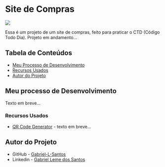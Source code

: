 # Site de Compras

![](./design/desktop-design.png)

Essa é um projeto de um site de compras, feito para praticar o CTD (Código Todo Dia). Projeto em andamento...

## Tabela de Conteúdos

- [Meu Processo de Desenvolvimento](#meu-processo-de-desenvolvimento)
- [Recursos Usados](#recursos-usados)
- [Autor do Projeto](#autor-do-projeto)

## Meu processo de Desenvolvimento

Texto em breve...

### Recursos Usados

- [QR Code Generator](https://br.qr-code-generator.com/) - texto em breve...

## Autor do Projeto

- GitHub - [Gabriel-L-Santos](https://github.com/Gabriel-L-Santos)
- Linkedin - [Gabriel Leme dos Santos](https://www.linkedin.com/in/gabriel-leme-dos-santos-7b220b197/)